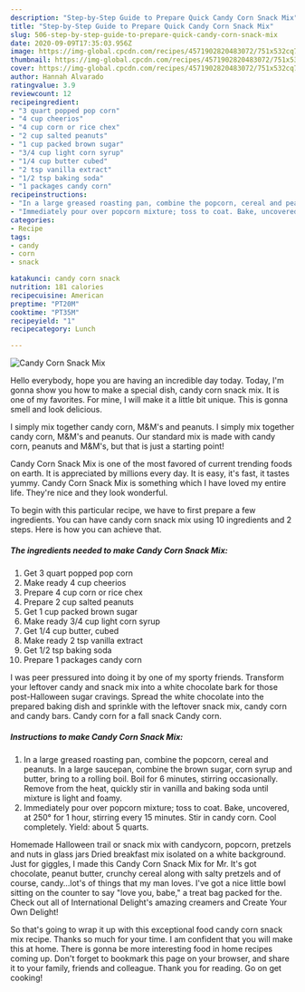 ```yaml
---
description: "Step-by-Step Guide to Prepare Quick Candy Corn Snack Mix"
title: "Step-by-Step Guide to Prepare Quick Candy Corn Snack Mix"
slug: 506-step-by-step-guide-to-prepare-quick-candy-corn-snack-mix
date: 2020-09-09T17:35:03.956Z
image: https://img-global.cpcdn.com/recipes/4571902820483072/751x532cq70/candy-corn-snack-mix-recipe-main-photo.jpg
thumbnail: https://img-global.cpcdn.com/recipes/4571902820483072/751x532cq70/candy-corn-snack-mix-recipe-main-photo.jpg
cover: https://img-global.cpcdn.com/recipes/4571902820483072/751x532cq70/candy-corn-snack-mix-recipe-main-photo.jpg
author: Hannah Alvarado
ratingvalue: 3.9
reviewcount: 12
recipeingredient:
- "3 quart popped pop corn"
- "4 cup cheerios"
- "4 cup corn or rice chex"
- "2 cup salted peanuts"
- "1 cup packed brown sugar"
- "3/4 cup light corn syrup"
- "1/4 cup butter cubed"
- "2 tsp vanilla extract"
- "1/2 tsp baking soda"
- "1 packages candy corn"
recipeinstructions:
- "In a large greased roasting pan, combine the popcorn, cereal and peanuts. In a large saucepan, combine the brown sugar, corn syrup and butter, bring to a rolling boil. Boil for 6 minutes, stirring occasionally. Remove from the heat, quickly stir in vanilla and baking soda until mixture is light and foamy."
- "Immediately pour over popcorn mixture; toss to coat. Bake, uncovered, at 250° for 1 hour, stirring every 15 minutes. Stir in candy corn. Cool completely. Yield: about 5 quarts."
categories:
- Recipe
tags:
- candy
- corn
- snack

katakunci: candy corn snack 
nutrition: 181 calories
recipecuisine: American
preptime: "PT20M"
cooktime: "PT35M"
recipeyield: "1"
recipecategory: Lunch

---
```



![Candy Corn Snack Mix](https://img-global.cpcdn.com/recipes/4571902820483072/751x532cq70/candy-corn-snack-mix-recipe-main-photo.jpg)

Hello everybody, hope you are having an incredible day today. Today, I'm gonna show you how to make a special dish, candy corn snack mix. It is one of my favorites. For mine, I will make it a little bit unique. This is gonna smell and look delicious.

I simply mix together candy corn, M&amp;M&#39;s and peanuts. I simply mix together candy corn, M&amp;M&#39;s and peanuts. Our standard mix is made with candy corn, peanuts and M&amp;M&#39;s, but that is just a starting point!

Candy Corn Snack Mix is one of the most favored of current trending foods on earth. It is appreciated by millions every day. It is easy, it's fast, it tastes yummy. Candy Corn Snack Mix is something which I have loved my entire life. They're nice and they look wonderful.


To begin with this particular recipe, we have to first prepare a few ingredients. You can have candy corn snack mix using 10 ingredients and 2 steps. Here is how you can achieve that.

<!--inarticleads1-->

##### The ingredients needed to make Candy Corn Snack Mix:

1. Get 3 quart popped pop corn
1. Make ready 4 cup cheerios
1. Prepare 4 cup corn or rice chex
1. Prepare 2 cup salted peanuts
1. Get 1 cup packed brown sugar
1. Make ready 3/4 cup light corn syrup
1. Get 1/4 cup butter, cubed
1. Make ready 2 tsp vanilla extract
1. Get 1/2 tsp baking soda
1. Prepare 1 packages candy corn


I was peer pressured into doing it by one of my sporty friends. Transform your leftover candy and snack mix into a white chocolate bark for those post-Halloween sugar cravings. Spread the white chocolate into the prepared baking dish and sprinkle with the leftover snack mix, candy corn and candy bars. Candy corn for a fall snack Candy corn. 

<!--inarticleads2-->

##### Instructions to make Candy Corn Snack Mix:

1. In a large greased roasting pan, combine the popcorn, cereal and peanuts. In a large saucepan, combine the brown sugar, corn syrup and butter, bring to a rolling boil. Boil for 6 minutes, stirring occasionally. Remove from the heat, quickly stir in vanilla and baking soda until mixture is light and foamy.
1. Immediately pour over popcorn mixture; toss to coat. Bake, uncovered, at 250° for 1 hour, stirring every 15 minutes. Stir in candy corn. Cool completely. Yield: about 5 quarts.


Homemade Halloween trail or snack mix with candycorn, popcorn, pretzels and nuts in glass jars Dried breakfast mix isolated on a white background. Just for giggles, I made this Candy Corn Snack Mix for Mr. It&#39;s got chocolate, peanut butter, crunchy cereal along with salty pretzels and of course, candy…lot&#39;s of things that my man loves. I&#39;ve got a nice little bowl sitting on the counter to say &#34;love you, babe,&#34; a treat bag packed for the. Check out all of International Delight&#39;s amazing creamers and Create Your Own Delight! 

So that's going to wrap it up with this exceptional food candy corn snack mix recipe. Thanks so much for your time. I am confident that you will make this at home. There is gonna be more interesting food in home recipes coming up. Don't forget to bookmark this page on your browser, and share it to your family, friends and colleague. Thank you for reading. Go on get cooking!
